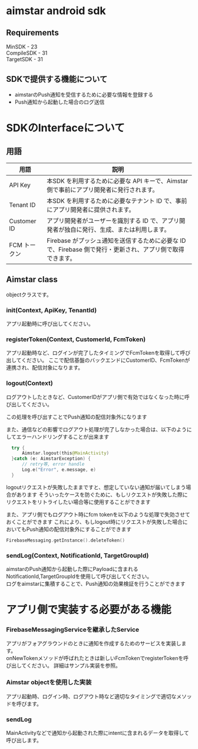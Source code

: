 # aimstar android sdk
## Requirements
MinSDK - 23  
CompileSDK - 31  
TargetSDK - 31  

## SDKで提供する機能について
- aimstarのPush通知を受信するために必要な情報を登録する
- Push通知から起動した場合のログ送信

# SDKのInterfaceについて

## 用語

| 用語         | 説明                                                                                                       |
| ------------ | ---------------------------------------------------------------------------------------------------------- |
| API Key      | 本SDK を利用するために必要な API キーで、Aimstar 側で事前にアプリ開発者に発行されます。         |
| Tenant ID    | 本SDK を利用するために必要なテナント ID で、事前にアプリ開発者に提供されます。      |
| Customer ID  | アプリ開発者がユーザーを識別する ID で、アプリ開発者が独自に発行、生成、または利用します。                 |
| FCM トークン | Firebase がプッシュ通知を送信するために必要な ID で、Firebase 側で発行・更新され、アプリ側で取得できます。 |


## Aimstar class
objectクラスです。
### init(Context, ApiKey, TenantId)  
アプリ起動時に呼び出してください。
### registerToken(Context, CustomerId, FcmToken)  
アプリ起動時など、ログインが完了したタイミングでFcmTokenを取得して呼び出してください。
ここで配信基盤のバックエンドにCustomerID、FcmTokenが連携され、配信対象になります。

### logout(Context)  
ログアウトしたときなど、CustomerIDがアプリ側で有効ではなくなった時に呼び出してください。

この処理を呼び出すことでPush通知の配信対象外になります

また、通信などの影響でログアウト処理が完了しなかった場合は、以下のようにしてエラーハンドリングすることが出来ます
```kotlin
  try {
      Aimstar.logout(this@MainActivity)
  }catch (e: AimstarException) {
      // retry等, error handle
      Log.e("Error", e.message, e)
  }
```

logoutリクエストが失敗したままですと、想定していない通知が届いてしまう場合があります
そういったケースを防ぐために、もしリクエストが失敗した際にリクエストをリトライしたい場合等に使用することができます

また、アプリ側でもログアウト時にfcm tokenを以下のような処理で失効させておくことができます
これにより、もしlogout時にリクエストが失敗した場合においてもPush通知の配信対象外にすることができます
```kotlin
FirebaseMessaging.getInstance().deleteToken()
```


### sendLog(Context, NotificationId, TargetGroupId)  
aimstarのPush通知から起動した際にPayloadに含まれるNotificationId,TargetGroupIdを使用して呼び出してください。  
ログをaimstarに集積することで、Push通知の効果検証を行うことができます

# アプリ側で実装する必要がある機能
### FirebaseMessagingServiceを継承したService
アプリがフォアグラウンドのときに通知を作成するためのサービスを実装します。  
onNewTokenメソッドが呼ばれたときは新しいFcmTokenでregisterTokenを呼び出してください。
詳細はサンプル実装を参照。  
### Aimstar objectを使用した実装
アプリ起動時、ログイン時、ログアウト時など適切なタイミングで適切なメソッドを呼びます。  
### sendLog
MainActivityなどで通知から起動された際にintentに含まれるデータを取得して呼び出します。
